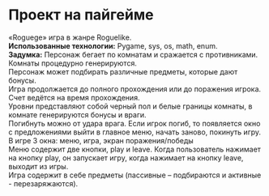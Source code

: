 # Проект на пайгейме
«Roguege» игра в жанре Roguelike.  
__Использованные технологии:__ Pygame, sys, os, math, enum.  
__Задумка:__
Персонаж бегает по комнатам и сражается с противниками.  
Комнаты процедурно генерируются.  
Персонаж может подбирать различные предметы, которые дают бонусы.  
Игра продолжается до полного прохождения или до поражения игрока.  
Счет ведётся на время прохождения.  
Уровни представляют собой черный пол и белые границы комнаты, в комнате генерируются бонусы и враги.  
Погибнуть можно от удара врага. Если игрок погиб, то появляется окно с предложениями выйти в главное меню, начать заново, покинуть игру.  
В игре 3 окна: меню, игра, экран поражения/победы  
Меню содержит две кнопки, play и leave. Когда пользователь нажимает на кнопку play, он запускает игру, когда нажимает на кнопку leave, выходит из игры.  
Игра содержит в себе предметы (пассивные – подбираются и активные - перезаряжаются).

